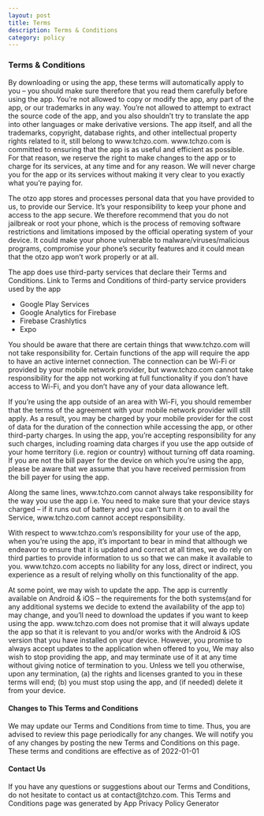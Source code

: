 ```yaml
---
layout: post
title: Terms
description: Terms & Conditions
category: policy
---
```


<div id="main" class="alt">
   <section id="one">
      <h3>Terms & Conditions</h3>
      <p>
         By downloading or using the app, these terms will automatically apply to you – you should make sure therefore that you read them carefully before using the app. You’re not allowed to copy or modify the app, any part of the app, or our trademarks in any way. You’re not allowed to attempt to extract the source code of the app, and you also shouldn’t try to translate the app into other languages or make derivative versions. The app itself, and all the trademarks, copyright, database rights, and other intellectual property rights related to it, still belong to www.tchzo.com.
         www.tchzo.com is committed to ensuring that the app is as useful and efficient as possible. For that reason, we reserve the right to make changes to the app or to charge for its services, at any time and for any reason. We will never charge you for the app or its services without making it very clear to you exactly what you’re paying for.
      </p>
      <p>
         The otzo app stores and processes personal data that you have provided to us, to provide our Service. It’s your responsibility to keep your phone and access to the app secure. We therefore recommend that you do not jailbreak or root your phone, which is the process of removing software restrictions and limitations imposed by the official operating system of your device. It could make your phone vulnerable to malware/viruses/malicious programs, compromise your phone’s security features and it could mean that the otzo app won’t work properly or at all.
      </p>
      <p>
         The app does use third-party services that declare their Terms and Conditions.
         Link to Terms and Conditions of third-party service providers used by the app
      </p>
      <ul>
         <li>Google Play Services</li>
         <li>Google Analytics for Firebase</li>
         <li>Firebase Crashlytics</li>
         <li>Expo</li>
      </ul>
      <p>
         You should be aware that there are certain things that www.tchzo.com will not take responsibility for. Certain functions of the app will require the app to have an active internet connection. The connection can be Wi-Fi or provided by your mobile network provider, but www.tchzo.com cannot take responsibility for the app not working at full functionality if you don’t have access to Wi-Fi, and you don’t have any of your data allowance left.
      </p>
      <p>
         If you’re using the app outside of an area with Wi-Fi, you should remember that the terms of the agreement with your mobile network provider will still apply. As a result, you may be charged by your mobile provider for the cost of data for the duration of the connection while accessing the app, or other third-party charges. In using the app, you’re accepting responsibility for any such charges, including roaming data charges if you use the app outside of your home territory (i.e. region or country) without turning off data roaming. If you are not the bill payer for the device on which you’re using the app, please be aware that we assume that you have received permission from the bill payer for using the app.
      </p>
      <p>
         Along the same lines, www.tchzo.com cannot always take responsibility for the way you use the app i.e. You need to make sure that your device stays charged – if it runs out of battery and you can’t turn it on to avail the Service, www.tchzo.com cannot accept responsibility.
      </p>
      <p>
         With respect to www.tchzo.com’s responsibility for your use of the app, when you’re using the app, it’s important to bear in mind that although we endeavor to ensure that it is updated and correct at all times, we do rely on third parties to provide information to us so that we can make it available to you. www.tchzo.com accepts no liability for any loss, direct or indirect, you experience as a result of relying wholly on this functionality of the app.
      </p>
      <p>
         At some point, we may wish to update the app. The app is currently available on Android & iOS – the requirements for the both systems(and for any additional systems we decide to extend the availability of the app to) may change, and you’ll need to download the updates if you want to keep using the app. www.tchzo.com does not promise that it will always update the app so that it is relevant to you and/or works with the Android & iOS version that you have installed on your device. However, you promise to always accept updates to the application when offered to you, We may also wish to stop providing the app, and may terminate use of it at any time without giving notice of termination to you. Unless we tell you otherwise, upon any termination, (a) the rights and licenses granted to you in these terms will end; (b) you must stop using the app, and (if needed) delete it from your device.
      </p>
      <h4>
         Changes to This Terms and Conditions
      </h4>
      <p>
         We may update our Terms and Conditions from time to time. Thus, you are advised to review this page periodically for any changes. We will notify you of any changes by posting the new Terms and Conditions on this page.
         These terms and conditions are effective as of 2022-01-01
      </p>
      <h4>Contact Us</h4>
      <p>
         If you have any questions or suggestions about our Terms and Conditions, do not hesitate to contact us at contact@tchzo.com.
         This Terms and Conditions page was generated by App Privacy Policy Generator
      </p>
   </section>
</div>

